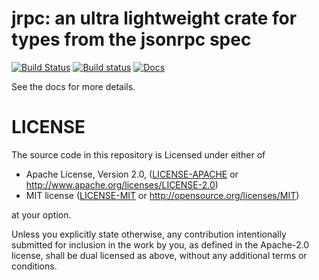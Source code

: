 # jrpc: an ultra lightweight crate for types from the jsonrpc spec

[![Build Status](https://travis-ci.org/vitiral/jrpc.svg?branch=master)](https://travis-ci.org/vitiral/jrpc)
[![Build status](https://ci.appveyor.com/api/projects/status/vgis54solhygre0n?svg=true)](https://ci.appveyor.com/project/rust-crates/path-abs)
[![Docs](https://docs.rs/jrpc/badge.svg)](https://docs.rs/jrpc)

See the docs for more details.

# LICENSE
The source code in this repository is Licensed under either of
- Apache License, Version 2.0, ([LICENSE-APACHE](LICENSE-APACHE) or
  http://www.apache.org/licenses/LICENSE-2.0)
- MIT license ([LICENSE-MIT](LICENSE-MIT) or
  http://opensource.org/licenses/MIT)

at your option.

Unless you explicitly state otherwise, any contribution intentionally submitted
for inclusion in the work by you, as defined in the Apache-2.0 license, shall
be dual licensed as above, without any additional terms or conditions.

